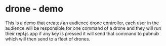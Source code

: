 # drone - demo

This is a demo that creates an audience drone controller, each user in the audience will be
responsible for one command of a drone and
they will run their repl.js app if any key is
pressed it will send that command to pubnub
which will then send to a fleet of drones.

